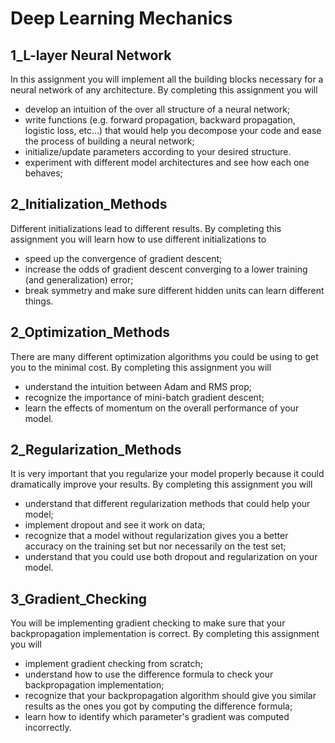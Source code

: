 # Deep Learning Mechanics

## 1_L-layer Neural Network

In this assignment you will implement all the building blocks necessary for a
neural network of any architecture. By completing this assignment you will
- develop an intuition of the over all structure of a neural network;
- write functions (e.g. forward propagation, backward propagation, logistic loss, etc...) that would help you decompose your code and ease the process of building a neural network;
- initialize/update parameters according to your desired structure.
- experiment with different model architectures and see how each one behaves;


## 2_Initialization_Methods

Different initializations lead to different results. 
By completing this assignment you will learn how to use different initializations to
* speed up the convergence of gradient descent;
* increase the odds of gradient descent converging to a lower training (and generalization) error;
* break symmetry and make sure different hidden units can learn different things.

## 2_Optimization_Methods	

There are many different optimization algorithms you could be using to get you to the minimal cost. 
By completing this assignment you will
* understand the intuition between Adam and RMS prop;
* recognize the importance of mini-batch gradient descent;
* learn the effects of momentum on the overall performance of your model.

## 2_Regularization_Methods

It is very important that you regularize your model properly because it could dramatically improve your results.
By completing this assignment you will
* understand that different regularization methods that could help your model;
* implement dropout and see it work on data;
* recognize that a model without regularization gives you a better accuracy on the training set but nor necessarily on the test set;
* understand that you could use both dropout and regularization on your model.

## 3_Gradient_Checking

You will be implementing gradient checking to make sure that your backpropagation implementation is correct. By completing this assignment you will
* implement gradient checking from scratch;
* understand how to use the difference formula to check your backpropagation implementation;
* recognize that your backpropagation algorithm should give you similar results as the ones you got by computing the difference formula;
* learn how to identify which parameter's gradient was computed incorrectly.


